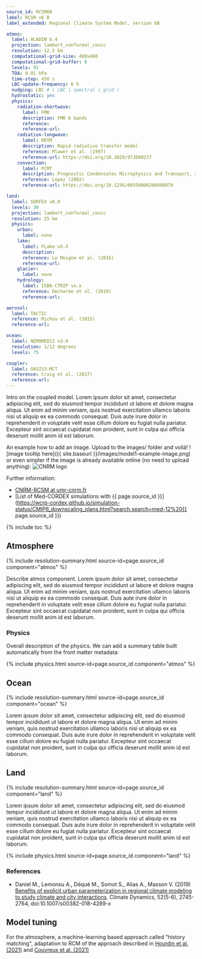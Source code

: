 ```yaml
---
source_id: RCSM6B
label: RCSM v6 B
label_extended: Regional Climate System Model, version 6B

atmos:
  label: ALADIN 6.4
  projection: lambert_conformal_conic
  resolution: 12.5 km
  computational-grid-size: 480x480
  computational-grid-buffer: 8
  levels: 91
  TOA: 0.01 hPa
  time-step: 450 s 
  LBC-update-frequency: 6 h
  nudging: LBC # ( LBC | spectral | grid )
  hydrostatic: yes
  physics:
    radiation-shortwave:
      label: FMR
      description: FMR 6 bands
      reference: 
      reference-url: 
    radiation-longwave:
      label: RRTM
      description: Rapid radiative transfer model
      reference: Mlawer et al. (1997)
      reference-url: https://doi.org/10.1029/97JD00237
    convection:
      label: PCMT
      description: Prognostic Condensates Microphysics and Transport, a mass-flux scheme ...
      reference: Lopez (2002)
      reference-url: https://doi.org/10.1256/00359000260498879

land:
  label: SURFEX v8.0
  levels: 30
  projection: lambert_conformal_conic
  resolution: 25 km
  physics:
    urban:
      label: none
    lake:
      label: FLake vX.X
      description:
      reference: Le Moigne et al. (2016)
      reference-url:
    glacier:
      label: none
    hydrology:
      label: ISBA-CTRIP vx.x
      reference: Decharme et al. (2019) 
      reference-url:  

aerosol:
  label: TACTIC
  reference: Michou et al. (2015)
  reference-url: 

ocean:
  label: NEMOMED12 v3.6
  resolution: 1/12 degrees
  levels: 75

coupler:
  label: OASIS3-MCT
  reference: Craig et al. (2017)
  reference-url:
---
```


Intro on the coupled model. 
Lorem ipsum dolor sit amet, consectetur adipiscing elit, sed do eiusmod tempor incididunt ut labore et dolore magna aliqua. Ut enim ad minim veniam, quis nostrud exercitation ullamco laboris nisi ut aliquip ex ea commodo consequat. Duis aute irure dolor in reprehenderit in voluptate velit esse cillum dolore eu fugiat nulla pariatur. Excepteur sint occaecat cupidatat non proident, sunt in culpa qui officia deserunt mollit anim id est laborum.

An example how to add an image. Upload to the images/ folder and voilà!
![image tooltip here]({{ site.baseurl }}/images/model1-example-image.png)
or even simpler if the image is already available online (no need to upload anything):
![CNRM logo](https://www.umr-cnrm.fr/squelettes/img/cnrm_beau25.png)

Further information:

 * [CNRM-RCSM at umr-cnrm.fr](https://www.umr-cnrm.fr/spip.php?article1098)
 * [List of Med-CORDEX simulations with {{ page.source_id }}](https://wcrp-cordex.github.io/simulation-status/CMIP6_downscaling_plans.html?search.search=med-12%20{{ page.source_id }})

{% include toc %}

## Atmosphere
{% include resolution-summary.html source-id=page.source_id component="atmos" %}

Describe atmos component. 
Lorem ipsum dolor sit amet, consectetur adipiscing elit, sed do eiusmod tempor incididunt ut labore et dolore magna aliqua. Ut enim ad minim veniam, quis nostrud exercitation ullamco laboris nisi ut aliquip ex ea commodo consequat. Duis aute irure dolor in reprehenderit in voluptate velit esse cillum dolore eu fugiat nulla pariatur. Excepteur sint occaecat cupidatat non proident, sunt in culpa qui officia deserunt mollit anim id est laborum.

### Physics

Overall description of the physics. We can add a summary table built automatically from the front matter metadata:

{% include physics.html source-id=page.source_id component="atmos" %}

## Ocean
{% include resolution-summary.html source-id=page.source_id component="ocean" %}

Lorem ipsum dolor sit amet, consectetur adipiscing elit, sed do eiusmod tempor incididunt ut labore et dolore magna aliqua. Ut enim ad minim veniam, quis nostrud exercitation ullamco laboris nisi ut aliquip ex ea commodo consequat. Duis aute irure dolor in reprehenderit in voluptate velit esse cillum dolore eu fugiat nulla pariatur. Excepteur sint occaecat cupidatat non proident, sunt in culpa qui officia deserunt mollit anim id est laborum.

## Land
{% include resolution-summary.html source-id=page.source_id component="land" %}

Lorem ipsum dolor sit amet, consectetur adipiscing elit, sed do eiusmod tempor incididunt ut labore et dolore magna aliqua. Ut enim ad minim veniam, quis nostrud exercitation ullamco laboris nisi ut aliquip ex ea commodo consequat. Duis aute irure dolor in reprehenderit in voluptate velit esse cillum dolore eu fugiat nulla pariatur. Excepteur sint occaecat cupidatat non proident, sunt in culpa qui officia deserunt mollit anim id est laborum.

{% include physics.html source-id=page.source_id component="land" %}

### References

 * Daniel M., Lemonsu A., Déqué M., Somot S., Alias A., Masson V. (2019) [Benefits of explicit urban parameterization in regional climate modeling to study climate and city interactions](doi:10.1007/s00382-018-4289-x). Climate Dynamics, 52(5-6), 2745-2764, doi:10.1007/s00382-018-4289-x

## Model tuning

For the atmosphere, a machine-learning based approach called "history matching", adaptation to RCM of the approach described in [Hourdin et al. (2021)](https://doi.org/10.1029/2020MS002225) and [Couvreux et al. (2021)](https://doi.org/10.1029/2020MS002217) 
